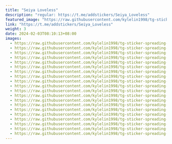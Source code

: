 ```yaml
---
title: "Seiya Loveless"
description: "regular: https://t.me/addstickers/Seiya_Loveless"
featured_image: "https://raw.githubusercontent.com/kylelin1998/tg-sticker-spreading-worldwide-images/main/img/0f7194bc-a305-42dc-a6de-8f46b1d960aa.jpg"
link: "https://t.me/addstickers/Seiya_Loveless"
weight: 3
date: 2024-02-03T08:10:13+08:00
images:
  - https://raw.githubusercontent.com/kylelin1998/tg-sticker-spreading-worldwide-images/main/img/0f7194bc-a305-42dc-a6de-8f46b1d960aa.jpg
  - https://raw.githubusercontent.com/kylelin1998/tg-sticker-spreading-worldwide-images/main/img/90676f4c-2417-469b-bc2b-864cd4cefaa8.jpg
  - https://raw.githubusercontent.com/kylelin1998/tg-sticker-spreading-worldwide-images/main/img/2ca0c3df-6823-41c9-a7a4-4b48761782d9.jpg
  - https://raw.githubusercontent.com/kylelin1998/tg-sticker-spreading-worldwide-images/main/img/6b461d34-8449-4a2d-82dc-65e3d0d288b6.jpg
  - https://raw.githubusercontent.com/kylelin1998/tg-sticker-spreading-worldwide-images/main/img/15022d52-8591-4f29-a969-7731b0ccf6b4.jpg
  - https://raw.githubusercontent.com/kylelin1998/tg-sticker-spreading-worldwide-images/main/img/e21a701f-b225-4fc4-aed2-4fef1eed75b7.jpg
  - https://raw.githubusercontent.com/kylelin1998/tg-sticker-spreading-worldwide-images/main/img/feca0fd9-24f8-4a28-9420-f0b4bfbd5f36.jpg
  - https://raw.githubusercontent.com/kylelin1998/tg-sticker-spreading-worldwide-images/main/img/8cfa2a32-f8f5-4e5a-933f-4f0466052ee5.jpg
  - https://raw.githubusercontent.com/kylelin1998/tg-sticker-spreading-worldwide-images/main/img/9d21b9ff-799a-402a-a32b-dc9578da136b.jpg
  - https://raw.githubusercontent.com/kylelin1998/tg-sticker-spreading-worldwide-images/main/img/d55b2506-2009-468d-866d-ec274fb1c462.jpg
  - https://raw.githubusercontent.com/kylelin1998/tg-sticker-spreading-worldwide-images/main/img/10dcfd78-71d8-4800-b7c3-4f91f2ee1cde.jpg
  - https://raw.githubusercontent.com/kylelin1998/tg-sticker-spreading-worldwide-images/main/img/eb3b4d34-6115-49d6-bf57-bc5955f6c2fe.jpg
  - https://raw.githubusercontent.com/kylelin1998/tg-sticker-spreading-worldwide-images/main/img/7de02a95-6e89-43d0-8b03-2b1d00b04e10.jpg
  - https://raw.githubusercontent.com/kylelin1998/tg-sticker-spreading-worldwide-images/main/img/f6f88874-8fd6-4e23-a6b7-b0c5a81785b2.jpg
  - https://raw.githubusercontent.com/kylelin1998/tg-sticker-spreading-worldwide-images/main/img/00b70182-d69c-40fa-ad4e-bdd040b8f8e0.jpg
  - https://raw.githubusercontent.com/kylelin1998/tg-sticker-spreading-worldwide-images/main/img/7e8f9237-a461-4a8c-8e41-7e8492737b25.jpg
  - https://raw.githubusercontent.com/kylelin1998/tg-sticker-spreading-worldwide-images/main/img/01921835-6053-4ccc-8ff4-434f4645abcc.jpg
  - https://raw.githubusercontent.com/kylelin1998/tg-sticker-spreading-worldwide-images/main/img/e930a3e9-2c40-4637-a106-d03b164d335f.jpg
  - https://raw.githubusercontent.com/kylelin1998/tg-sticker-spreading-worldwide-images/main/img/b7a9517a-613a-4047-8b9f-325ce229e63f.jpg
  - https://raw.githubusercontent.com/kylelin1998/tg-sticker-spreading-worldwide-images/main/img/72379198-6dde-4f88-865d-8b69439ea27a.jpg
---
```

